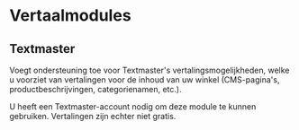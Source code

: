 # Vertaalmodules

## Textmaster <a href="#vertaalmodules-textmaster" id="vertaalmodules-textmaster"></a>

Voegt ondersteuning toe voor Textmaster's vertalingsmogelijkheden, welke u voorziet van vertalingen voor de inhoud van uw winkel (CMS-pagina's, productbeschrijvingen, categorienamen, etc.).

U heeft een Textmaster-account nodig om deze module te kunnen gebruiken. Vertalingen zijn echter niet gratis.
